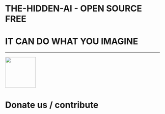 # THE-HIDDEN-AI - OPEN SOURCE FREE
# IT CAN DO WHAT YOU IMAGINE
-------------------------------
<img src="https://1.bp.blogspot.com/-J9amMBgwjbM/X98sQo13b5I/AAAAAAAAAA8/N4B6IFLZImIkdVscpXYQ4bT6CwayRA01gCLcBGAsYHQ/w945-h600-p-k-no-nu/https___blogs-images.forbes.com_bernardmarr_files_2018_11_AdobeStock_171462504-1200x675.jpeg" width="100" hight="200"></img>
# Donate us / contribute

